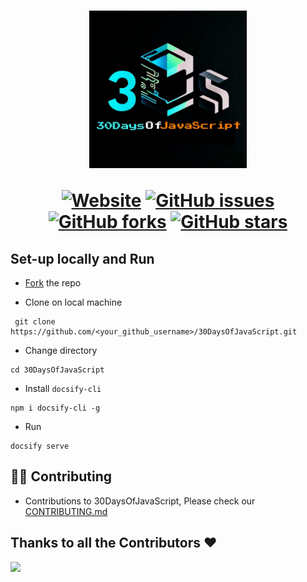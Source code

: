  <h1 align="center">    
 <img src="./logo.jpg" width="50%"/> 
 <br>
 
 <a href="https://shubham72-73.github.io/30DaysOfJavaScript/"><img alt="Website" src="https://img.shields.io/website?up_message=live&url=https%3A%2F%2Fshivam-sharma7.github.io%2F70DaysOfServiceMesh%2F"></a>
<a href="https://github.com/shubham72-73/30DaysOfJavaScript/issues"><img alt="GitHub issues" src="https://img.shields.io/github/issues/shubham72-73/30DaysOfJavaScript"></a>
<a href="https://github.com/shubham72-73/30DaysOfJavaScript/network"><img alt="GitHub forks" src="https://img.shields.io/github/forks/shubham72-73/30DaysOfJavaScript"></a>
<a href="https://github.com/shubham72-73/30DaysOfJavaScript/stargazers"><img alt="GitHub stars" src="https://img.shields.io/github/stars/shubham72-73/30DaysOfJavaScript"></a>

</h1>

## Set-up locally and Run
* [Fork](https://github.com/shubham72-73/30DaysOfJavaScript/fork) the repo
  
* Clone on local machine
 ```
  git clone https://github.com/<your_github_username>/30DaysOfJavaScript.git
 ```
* Change directory
```
cd 30DaysOfJavaScript 
```

* Install `docsify-cli`
```
npm i docsify-cli -g
```

* Run
```
docsify serve
```

## 🧑‍💻 Contributing
* Contributions to 30DaysOfJavaScript, Please check our [CONTRIBUTING.md](./CONTRIBUTING.md)

## Thanks to all the Contributors ❤️

<img src="https://contrib.rocks/image?repo=shubham72-73/30DaysOfJavaScript" />
